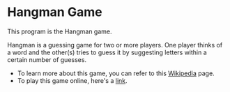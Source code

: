 # Hangman Game

This program is the Hangman game.

Hangman is a guessing game for two or more players. One player thinks of a word and the other(s) tries to guess it by suggesting letters within a certain number of guesses.


- To learn more about this game, you can refer to this [Wikipedia](https://en.wikipedia.org/wiki/Hangman_(game)) page.
- To play this game online, here's a [link](https://hangmanwordgame.com/?fca=1&success=0#/).



